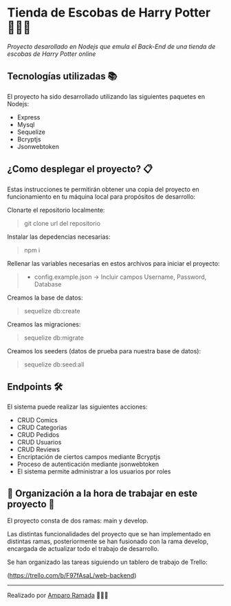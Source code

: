 # Tienda de Escobas de Harry Potter 🧙🏽‍♀️

_Proyecto desarollado en Nodejs que emula el Back-End de una tienda de escobas de Harry Potter online_

## Tecnologías utilizadas 📚

El proyecto ha sido desarrollado utilizando las siguientes paquetes en Nodejs:

* Express
* Mysql
* Sequelize
* Bcryptjs
* Jsonwebtoken

## ¿Como desplegar el proyecto? 📋

Estas instrucciones te permitirán obtener una copia del proyecto en funcionamiento en tu máquina local para propósitos de desarrollo:

Clonarte el repositorio localmente:
> git clone url del repositorio

Instalar las depedencias necesarias:
> npm i

Rellenar las variables necesarias en estos archivos para iniciar el proyecto:
> - config.example.json -> Incluir campos Username, Password, Database

Creamos la base de datos:
> sequelize db:create

Creamos las migraciones:
> sequelize db:migrate

Creamos los seeders (datos de prueba para nuestra base de datos):
> sequelize db:seed:all

## Endpoints 🛠️

El sistema puede realizar las siguientes acciones:

- CRUD Comics
- CRUD Categorias
- CRUD Pedidos
- CRUD Usuarios
- CRUD Reviews
- Encriptación de ciertos campos mediante Bcryptjs
- Proceso de autenticación mediante jsonwebtoken
- El sistema permite administrar a los usuarios por roles


## 📌 Organización a la hora de trabajar en este proyecto 📌

El proyecto consta de dos ramas: main y develop.

Las distintas funcionalidades del proyecto que se han implementado en distintas ramas, posteriormente se han fusionado con la rama develop, encargada de actualizar todo el trabajo de desarrollo.

Se han organizado las tareas siguiendo un tablero de trabajo de Trello:

(https://trello.com/b/F97fAsaL/web-backend) 

---
Realizado por [Amparo Ramada](https://github.com/amparo1206) 👩🏼‍💻